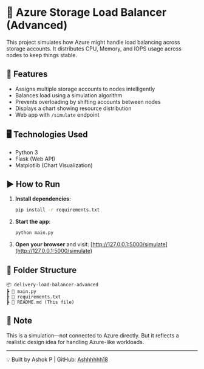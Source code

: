 # 🚀 Azure Storage Load Balancer (Advanced)

This project simulates how Azure might handle load balancing across storage accounts.
It distributes CPU, Memory, and IOPS usage across nodes to keep things stable.

## 🔧 Features
- Assigns multiple storage accounts to nodes intelligently
- Balances load using a simulation algorithm
- Prevents overloading by shifting accounts between nodes
- Displays a chart showing resource distribution
- Web app with `/simulate` endpoint

## 🖥️ Technologies Used
- Python 3
- Flask (Web API)
- Matplotlib (Chart Visualization)

## ▶️ How to Run

1. **Install dependencies**:
    ```bash
    pip install -r requirements.txt
    ```

2. **Start the app**:
    ```bash
    python main.py
    ```

3. **Open your browser** and visit:
    [http://127.0.0.1:5000/simulate](http://127.0.0.1:5000/simulate)

## 📁 Folder Structure
```
📦 delivery-load-balancer-advanced
┣ 📄 main.py
┣ 📄 requirements.txt
┣ 📄 README.md (This file)
```

## 📌 Note
This is a simulation—not connected to Azure directly. But it reflects a realistic design idea for handling Azure-like workloads.

---
💡 Built by Ashok P | GitHub: [Ashhhhhh18](https://github.com/Ashhhhhh18)
